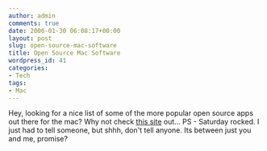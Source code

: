 ```yaml
---
author: admin
comments: true
date: 2006-01-30 06:08:17+00:00
layout: post
slug: open-source-mac-software
title: Open Source Mac Software
wordpress_id: 41
categories:
- Tech
tags:
- Mac
---
```


Hey, looking for a nice list of some of the more popular open source apps out there for the mac? Why not check [this site](http://www.opensourcemac.org/) out...
PS - Saturday rocked. I just had to tell someone, but shhh, don't tell anyone. Its between just you and me, promise?

